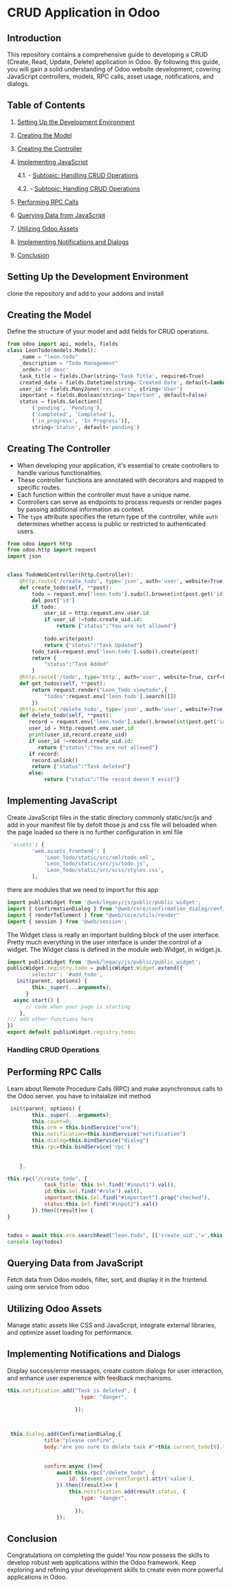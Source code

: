 # CRUD Application in Odoo

## Introduction

This repository contains a comprehensive guide to developing a CRUD (Create, Read, Update, Delete) application in Odoo. By following this guide, you will gain a solid understanding of Odoo website development, covering JavaScript controllers, models, RPC calls, asset usage, notifications, and dialogs.

## Table of Contents

1. [Setting Up the Development Environment](#setting-up-the-development-environment)
2. [Creating the Model](#creating-the-model)
3. [Creating the Controller](#creating-the-controller)
4. [Implementing JavaScript](#implementing-javascript)
   
   4.1. - [Subtopic: Handling CRUD Operations](#subtopic-handling-crud-operations)

   4.2. - [Subtopic: Handling CRUD Operations](#subtopic-handling-crud-operations)

6. [Performing RPC Calls](#performing-rpc-calls)
7. [Querying Data from JavaScript](#querying-data-from-javascript)
8. [Utilizing Odoo Assets](#utilizing-odoo-assets)
9. [Implementing Notifications and Dialogs](#implementing-notifications-and-dialogs)
10. [Conclusion](#conclusion)

## Setting Up the Development Environment

clone the repository and add to your addons and install
## Creating the Model
Define the structure of your model and add fields for CRUD operations.
```python
from odoo import api, models, fields
class LeonTodo(models.Model):
    _name = "leon.todo"
    _description = "Todo Management"
    _order='id desc'
    task_title = fields.Char(string='Task Title', required=True)
    created_date = fields.Datetime(string='Created Date', default=lambda self: fields.Datetime.now())
    user_id = fields.Many2one('res.users', string='User')
    important = fields.Boolean(string='Important', default=False)
    status = fields.Selection([
        ('pending', 'Pending'),
        ('completed', 'Completed'),
        ('in_progress', 'In Progress')],
        string='Status', default='pending')
```
## Creating The Controller
- When developing your application, it's essential to create controllers to handle various functionalities.
- These controller functions are annotated with decorators and mapped to specific routes.
- Each function within the controller must have a unique name.
- Controllers can serve as endpoints to process requests or render pages by passing additional information as context.
- The `type` attribute specifies the return type of the controller, while `auth` determines whether access is public or restricted to authenticated users.

```python
from odoo import http
from odoo.http import request
import json


class TodoWebController(http.Controller):
    @http.route('/create_todo', type='json', auth='user', website=True, csrf=False)
    def create_todo(self, **post):
        todo = request.env['leon.todo'].sudo().browse(int(post.get('id')))
        del post['id']
        if todo:
            user_id = http.request.env.user.id
            if user_id !=todo.create_uid.id:
                return {"status":"You are not allowed"}
               
            todo.write(post)
            return {"status":"Task Updated"}
        todo_task=request.env['leon.todo'].sudo().create(post)
        return {
            "status":"Task Added"
        }
    @http.route('/todo', type='http', auth='user', website=True, csrf=False)
    def get_todos(self, **post):
        return request.render("Leon_Todo.viewtodo",{
            "todos":request.env['leon.todo'].search([])
        })
    @http.route('/delete_todo', type='json', auth='user', website=True, csrf=False)
    def delete_todo(self, **post):
       record = request.env['leon.todo'].sudo().browse(int(post.get('id')))
       user_id = http.request.env.user.id
       print(user_id,record.create_uid)
       if user_id !=record.create_uid.id:
          return {"status":"You are not allowed"}
       if record:
        record.unlink()
        return {"status":"Task deleted"}
       else:
            return {"status":"The record doesn't exist"}
   ```
## Implementing JavaScript

Create JavaScript files in the static directory commonly static/src/js and add in your manifest file by defolt those js and css file will beloaded when the page loaded so there is no further configuration in xml file
```python
 'assets': {
        'web.assets_frontend': [
            'Leon_Todo/static/src/xml/todo.xml',
            'Leon_Todo/static/src/js/todo.js',
            'Leon_Todo/static/src/scss/styles.css',
        ],
```
there are modules that we need to import for this app

```js
import publicWidget from '@web/legacy/js/public/public_widget';
import { ConfirmationDialog } from "@web/core/confirmation_dialog/confirmation_dialog";
import { renderToElement } from "@web/core/utils/render"
import { session } from '@web/session';
```

The Widget class is really an important building block of the user interface. Pretty much everything in the user interface is under the control of a widget. The Widget class is defined in the module web.Widget, in widget.js.
```js
import publicWidget from '@web/legacy/js/public/public_widget';
publicWidget.registry.todo = publicWidget.Widget.extend({
       'selector': '#add_todo',
   init(parent, options) {
        this._super(...arguments);
      }
  async start() {
      // code when your page is starting
    },
/// add other functions here
})
export default publicWidget.registry.todo;
```
### Handling CRUD Operations

## Performing RPC Calls

Learn about Remote Procedure Calls (RPC) and make asynchronous calls to the Odoo server.
you have to initaialize init method
```js
 init(parent, options) {
        this._super(...arguments);
        this.count=0;
        this.orm = this.bindService("orm");
        this.notification=this.bindService("notification")
        this.dialog=this.bindService("dialog")
        this.rpc=this.bindService('rpc')
        
        
    },
```
```js
this.rpc("/create_todo", {
            task_title: this.$el.find("#input1").val(),
            id:this.$el.find("#role").val(),
            important:this.$el.find("#important").prop("checked"),
            status:this.$el.find("#input2").val()
        }).then((result)=> {
}
```
```js

todos = await this.orm.searchRead("leon.todo", [['create_uid','=',this.user_id]], ["task_title","status","important"])
console.log(todos)

```
## Querying Data from JavaScript

Fetch data from Odoo models, filter, sort, and display it in the frontend. using orm service from odoo

## Utilizing Odoo Assets

Manage static assets like CSS and JavaScript, integrate external libraries, and optimize asset loading for performance.

## Implementing Notifications and Dialogs

Display success/error messages, create custom dialogs for user interaction, and enhance user experience with feedback mechanisms.
```js
this.notification.add("Task is deleted", {
                        type: "danger",
                        
                      });
```
```js


 this.dialog.add(ConfirmationDialog,{
            title:"please confirm",
            body:"are you sure to delete task #"+this.current_todo[0].task_title,
           
           
            confirm:async ()=>{
                await this.rpc("/delete_todo", {
                    id: $(event.currentTarget).attr('value'),
                }).then((result)=> {
                    this.notification.add(result.status, {
                        type: "danger",
                        
                      });
                });
```
## Conclusion

Congratulations on completing the guide! You now possess the skills to develop robust web applications within the Odoo framework. Keep exploring and refining your development skills to create even more powerful applications in Odoo.

